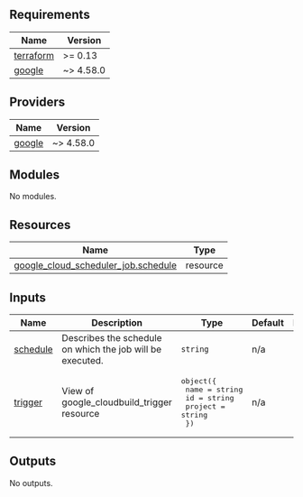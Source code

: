 <!-- BEGINNING OF PRE-COMMIT-TERRAFORM DOCS HOOK -->
## Requirements

| Name | Version |
|------|---------|
| <a name="requirement_terraform"></a> [terraform](#requirement\_terraform) | >= 0.13 |
| <a name="requirement_google"></a> [google](#requirement\_google) | ~> 4.58.0 |

## Providers

| Name | Version |
|------|---------|
| <a name="provider_google"></a> [google](#provider\_google) | ~> 4.58.0 |

## Modules

No modules.

## Resources

| Name | Type |
|------|------|
| [google_cloud_scheduler_job.schedule](https://registry.terraform.io/providers/hashicorp/google/latest/docs/resources/cloud_scheduler_job) | resource |

## Inputs

| Name | Description | Type | Default | Required |
|------|-------------|------|---------|:--------:|
| <a name="input_schedule"></a> [schedule](#input\_schedule) | Describes the schedule on which the job will be executed. | `string` | n/a | yes |
| <a name="input_trigger"></a> [trigger](#input\_trigger) | View of google\_cloudbuild\_trigger resource | <pre>object({<br>    name    = string<br>    id      = string<br>    project = string<br>  })</pre> | n/a | yes |

## Outputs

No outputs.
<!-- END OF PRE-COMMIT-TERRAFORM DOCS HOOK -->
